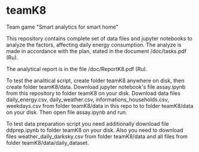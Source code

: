 # teamK8
Team game "Smart analytics for smart home"

This repository contains complete set of data files and jupyter notebooks to analyze
the factors, affecting daily energy consumption. The analyze is made in accordance 
with the plan, stated in the document /doc/tasks.pdf (Ru).

The analytical report is in the file /doc/ReportK8.pdf (Ru).

To test the analitical script, create folder teamK8 anywhere on disk, then create
folder teamK8/data. Download jupyter notebook's file assay.ipynb from this repository
to folder teamK8 on your disk. Download data files daily_energy.csv, daily_weather.csv,
informations_households.csv, weekdays.csv from folder teamK8/data in this repo to
to folder teamK8/data on your disk. Then open file assay.ipynb and run. 

To test data preparation script you need additionally download file ddprep.ipynb
to folder teamK8 on your disk. Also you need to download files weather_daily_darksky.csv
from folder teamK8/data and all files from folder teamK8/data/daily_dataset.
